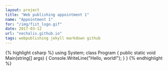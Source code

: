 ```yaml
---
layout: project
title: "Web publishing appointment 1"
name: "Appointment 1"
for: "/img/fiit_logo.gif"
date: 2017-03-12
url: "nechalis.github.io"
tags: webpublishing jekyll markdown github
---
```


{% highlight csharp %}
using System;
class Program
{
    public static void Main(string[] args)
    {
        Console.WriteLine("Hello, world!");
    }
}
{% endhighlight %}